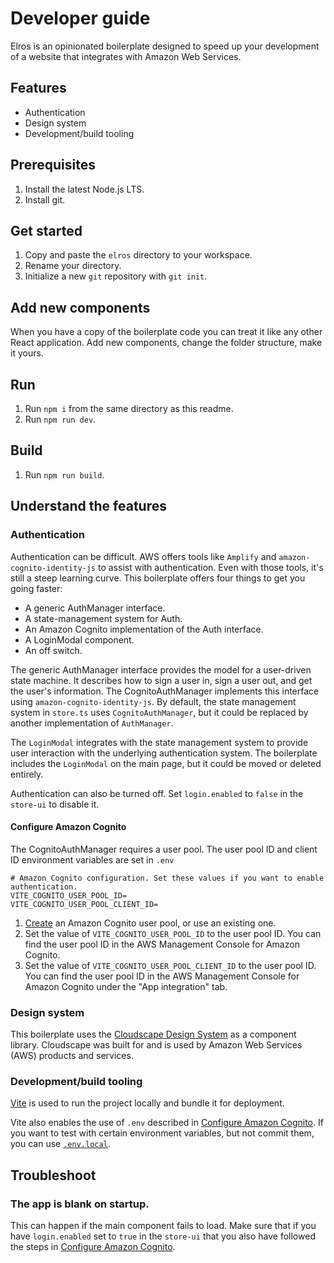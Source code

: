 # Developer guide

Elros is an opinionated boilerplate designed to speed up your development of a website that
integrates with Amazon Web Services.

## Features

- Authentication
- Design system
- Development/build tooling

## Prerequisites

1. Install the latest Node.js LTS.
1. Install git.

## Get started

1. Copy and paste the `elros` directory to your workspace.
1. Rename your directory.
1. Initialize a new `git` repository with `git init`.

## Add new components

When you have a copy of the boilerplate code you can treat it like
any other React application. Add new components, change the folder
structure, make it yours.

## Run

1. Run `npm i` from the same directory as this readme.
1. Run `npm run dev`.

## Build
1. Run `npm run build`.

## Understand the features

### Authentication

Authentication can be difficult. AWS offers tools like `Amplify` and `amazon-cognito-identity-js` to
assist with authentication. Even with those tools, it's still a steep learning curve. This boilerplate
offers four things to get you going faster:

- A generic AuthManager interface.
- A state-management system for Auth.
- An Amazon Cognito implementation of the Auth interface.
- A LoginModal component.
- An off switch.

The generic AuthManager interface provides the model for a user-driven state machine. It describes
how to sign a user in, sign a user out, and get the user's information. The CognitoAuthManager
implements this interface using `amazon-cognito-identity-js`. By default, the state management system
in `store.ts` uses `CognitoAuthManager`, but it could be replaced by another implementation of `AuthManager`.

The `LoginModal` integrates with the state management system to provide user interaction with the
underlying authentication system. The boilerplate includes the `LoginModal` on the main page, but it
could be moved or deleted entirely.

Authentication can also be turned off. Set `login.enabled` to `false` in the `store-ui` to disable it.

#### Configure Amazon Cognito

The CognitoAuthManager requires a user pool. The user pool ID and client ID environment variables are set in `.env`

```
# Amazon Cognito configuration. Set these values if you want to enable authentication.
VITE_COGNITO_USER_POOL_ID=
VITE_COGNITO_USER_POOL_CLIENT_ID=
```

1. [Create](https://docs.aws.amazon.com/cognito/latest/developerguide/cognito-user-pool-as-user-directory.html) an Amazon Cognito user pool, or use an existing one.
2. Set the value of `VITE_COGNITO_USER_POOL_ID` to the user pool ID. You can find the user pool ID
   in the AWS Management Console for Amazon Cognito.
3. Set the value of `VITE_COGNITO_USER_POOL_CLIENT_ID` to the user pool ID. You can find the user pool ID
   in the AWS Management Console for Amazon Cognito under the "App integration" tab.

### Design system
This boilerplate uses the [Cloudscape Design System](https://cloudscape.design/get-started/guides/introduction/)
as a component library. Cloudscape was built for and is used by Amazon Web Services (AWS) products and services.

### Development/build tooling
[Vite](https://vitejs.dev/) is used to run the project locally and bundle it for deployment.

Vite also enables the use of `.env` described in [Configure Amazon Cognito](#configure-amazon-cognito). If you want
to test with certain environment variables, but not commit them, you can use [`.env.local`](https://vitejs.dev/guide/env-and-mode.html#env-files).



## Troubleshoot
### The app is blank on startup.
This can happen if the main component fails to load. Make sure that if you have `login.enabled` set
to `true` in the `store-ui` that you also have followed the steps in [Configure Amazon Cognito](#configure-amazon-cognito).
